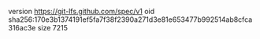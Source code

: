 version https://git-lfs.github.com/spec/v1
oid sha256:170e3b1374191ef5fa7f38f2390a271d3e81e653477b992514ab8cfca316ac3e
size 7215
